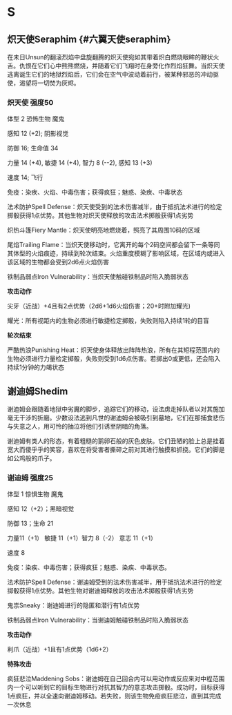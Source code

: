 # S

## 炽天使Seraphim {#六翼天使seraphim}

在未日Unsun的翻滚烈焰中盘旋翻腾的炽天使宛如其带着炽白燃烧眼眸的鞭状火舌。仇恨在它们心中熊熊燃烧，并随着它们飞翔时在身旁化作烈焰狂舞。当炽天使逃离诞生它们的地狱烈焰后，它们会在空气中波动着前行，被某种邪恶的冲动驱使，渴望将一切焚为灰烬。

### 炽天使 强度50

体型 2 恐怖生物 魔鬼

感知 12 (+2); 阴影视觉

防御 16; 生命值 34

力量 14 (+4), 敏捷 14 (+4), 智力 8 (--2), 感知 13 (+3)

速度 14; 飞行

免疫：染疾、火焰、中毒伤害；获得疯狂；魅惑、染疾、中毒状态

法术防护Spell
Defense：炽天使受到的法术伤害减半，由于抵抗法术进行的检定掷骰获得1点优势。其他生物对炽天使释放的攻击法术掷骰获得1点劣势

炽热斗篷Fiery Mantle：炽天使明亮地燃烧着，照亮了其周围10码的区域

尾焰Trailing
Flame：当炽天使移动时，它离开的每个2码空间都会留下一条等同其体型的火焰痕迹，持续到轮次结束。火焰重度模糊了影响区域，在区域内或进入该区域的生物都会受到2d6点火焰伤害

铁制品弱点Iron Vulnerability：当炽天使触碰铁制品时陷入脆弱状态

**攻击动作**

尖牙（近战）+4且有2点优势（2d6+1d6火焰伤害；20+时附加耀光)

耀光：所有视距内的生物必须进行敏捷检定掷骰，失败则陷入持续1轮的目盲

**轮次结束**

严酷热浪Punishing
Heat：炽天使身体释放出阵阵热浪，所有在其短程范围内的生物必须进行力量检定掷骰，失败则受到1d6点伤害。若掷出0或更低，还会陷入持续1分钟的力竭状态

## 谢迪姆Shedim

谢迪姆会跟随着地狱中劣魔的脚步，追踪它们的移动，设法虏走掉队者以对其施加毫无干涉的折磨。少数设法逃到凡世的谢迪姆会被吸引到墓地，它们在那捕食悲伤与失意之人，用可怜的抽泣将他们引诱至阴暗的角落。

谢迪姆有类人的形态，有着粗糙的鹅卵石般的灰色皮肤。它们丑陋的脸上总是挂着宽大而傻乎乎的笑容，喜欢在将受害者撕碎之前对其进行触摸和抓挠。它们的脚是如公鸡般的爪子。

### 谢迪姆 强度25

体型 1 惊惧生物 魔鬼

感知 12（+2）；黑暗视觉

防御 13；生命 21

力量11（+1） 敏捷 11（+1）智力 8（-2） 意志 11（+1）

速度 8

免疫：染疾、中毒伤害；获得疯狂；魅惑、染疾、中毒状态。

法术防护Spell
Defense：谢迪姆受到的法术伤害减半，用于抵抗法术进行的检定掷骰获得1点优势。其他生物对谢迪姆释放的攻击法术掷骰获得1点劣势

鬼祟Sneaky：谢迪姆进行的隐匿和潜行有1点优势

铁制品弱点Iron Vulnerability：当谢迪姆触碰铁制品时陷入脆弱状态

**攻击动作**

利爪（近战）+1且有1点优势（1d6+2）

**特殊攻击**

疯狂悲泣Maddening
Sobs：谢迪姆在自己回合内可以用动作或反应来对中程范围内一个可以听到它的目标生物进行对抗其智力的意志攻击掷骰。成功时，目标获得1点疯狂，并以全速向谢迪姆移动。若失败，则该生物免疫疯狂悲泣，直到其完成一次休息
